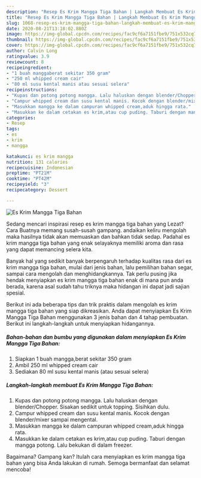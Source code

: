 ```yaml
---
description: "Resep Es Krim Mangga Tiga Bahan | Langkah Membuat Es Krim Mangga Tiga Bahan Yang Paling Enak"
title: "Resep Es Krim Mangga Tiga Bahan | Langkah Membuat Es Krim Mangga Tiga Bahan Yang Paling Enak"
slug: 1068-resep-es-krim-mangga-tiga-bahan-langkah-membuat-es-krim-mangga-tiga-bahan-yang-paling-enak
date: 2020-08-21T13:18:02.880Z
image: https://img-global.cpcdn.com/recipes/fac9cf6a7151fbe9/751x532cq70/es-krim-mangga-tiga-bahan-foto-resep-utama.jpg
thumbnail: https://img-global.cpcdn.com/recipes/fac9cf6a7151fbe9/751x532cq70/es-krim-mangga-tiga-bahan-foto-resep-utama.jpg
cover: https://img-global.cpcdn.com/recipes/fac9cf6a7151fbe9/751x532cq70/es-krim-mangga-tiga-bahan-foto-resep-utama.jpg
author: Calvin Long
ratingvalue: 3.9
reviewcount: 8
recipeingredient:
- "1 buah manggaberat sekitar 350 gram"
- "250 ml whipped cream cair"
- "80 ml susu kental manis atau sesuai selera"
recipeinstructions:
- "Kupas dan potong potong mangga. Lalu haluskan dengan blender/Chopper. Sisakan sedikit untuk topping. Sisihkan dulu."
- "Campur whipped cream dan susu kental manis. Kocok dengan blender/mixer sampai mengental."
- "Masukkan mangga ke dalam campuran whipped cream,aduk hingga rata."
- "Masukkan ke dalam cetakan es krim,atau cup puding. Taburi dengan mangga potong. Lalu bekukan di dalam freezer."
categories:
- Resep
tags:
- es
- krim
- mangga

katakunci: es krim mangga 
nutrition: 131 calories
recipecuisine: Indonesian
preptime: "PT21M"
cooktime: "PT42M"
recipeyield: "3"
recipecategory: Dessert

---
```



![Es Krim Mangga Tiga Bahan](https://img-global.cpcdn.com/recipes/fac9cf6a7151fbe9/751x532cq70/es-krim-mangga-tiga-bahan-foto-resep-utama.jpg)

Sedang mencari inspirasi resep es krim mangga tiga bahan yang Lezat? Cara Buatnya memang susah-susah gampang. andaikan keliru mengolah maka hasilnya tidak akan memuaskan dan bahkan tidak sedap. Padahal es krim mangga tiga bahan yang enak selayaknya memiliki aroma dan rasa yang dapat memancing selera kita.

Banyak hal yang sedikit banyak berpengaruh terhadap kualitas rasa dari es krim mangga tiga bahan, mulai dari jenis bahan, lalu pemilihan bahan segar, sampai cara mengolah dan menghidangkannya. Tak perlu pusing jika hendak menyiapkan es krim mangga tiga bahan enak di mana pun anda berada, karena asal sudah tahu triknya maka hidangan ini dapat jadi sajian spesial.




Berikut ini ada beberapa tips dan trik praktis dalam mengolah es krim mangga tiga bahan yang siap dikreasikan. Anda dapat menyiapkan Es Krim Mangga Tiga Bahan menggunakan 3 jenis bahan dan 4 tahap pembuatan. Berikut ini langkah-langkah untuk menyiapkan hidangannya.

<!--inarticleads1-->

##### Bahan-bahan dan bumbu yang digunakan dalam menyiapkan Es Krim Mangga Tiga Bahan:

1. Siapkan 1 buah mangga,berat sekitar 350 gram
1. Ambil 250 ml whipped cream cair
1. Sediakan 80 ml susu kental manis (atau sesuai selera)




<!--inarticleads2-->

##### Langkah-langkah membuat Es Krim Mangga Tiga Bahan:

1. Kupas dan potong potong mangga. Lalu haluskan dengan blender/Chopper. Sisakan sedikit untuk topping. Sisihkan dulu.
1. Campur whipped cream dan susu kental manis. Kocok dengan blender/mixer sampai mengental.
1. Masukkan mangga ke dalam campuran whipped cream,aduk hingga rata.
1. Masukkan ke dalam cetakan es krim,atau cup puding. Taburi dengan mangga potong. Lalu bekukan di dalam freezer.




Bagaimana? Gampang kan? Itulah cara menyiapkan es krim mangga tiga bahan yang bisa Anda lakukan di rumah. Semoga bermanfaat dan selamat mencoba!
